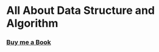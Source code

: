 # All About Data Structure and Algorithm

### [Buy me a Book](https://www.buymeacoffee.com/praveenoruganti)




